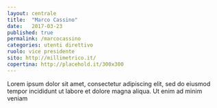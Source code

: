 ```yaml
---
layout: centrale
title:  "Marco Cassino"
date:   2017-03-23
published: true
permalink: /marcocassino
categories: utenti direttivo
ruolo: vice presidente
sito: http://millimetrico.it/
copertina: http://placehold.it/300x300
---
```

Lorem ipsum dolor sit amet, consectetur adipiscing elit, sed do eiusmod tempor incididunt ut labore et dolore magna aliqua. Ut enim ad minim veniam<!--more-->

